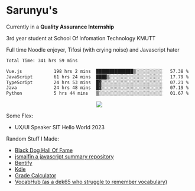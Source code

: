 # Sarunyu's
<p>Currently in a <strong>Quality Assurance Internship</strong></p>
<p>3rd year student at School Of Infomation Technology KMUTT</p>
<p>Full time Noodle enjoyer, Tifosi (with crying noise) and Javascript hater</p>

<!--START_SECTION:waka-->

```txt
Total Time: 341 hrs 59 mins

Vue.js            198 hrs 2 mins  ██████████████▒░░░░░░░░░░   57.38 %
JavaScript        61 hrs 24 mins  ████▒░░░░░░░░░░░░░░░░░░░░   17.79 %
TypeScript        24 hrs 53 mins  █▓░░░░░░░░░░░░░░░░░░░░░░░   07.21 %
Java              24 hrs 48 mins  █▓░░░░░░░░░░░░░░░░░░░░░░░   07.19 %
Python            5 hrs 44 mins   ▒░░░░░░░░░░░░░░░░░░░░░░░░   01.67 %
```

<!--END_SECTION:waka-->
<div align=center>
  <img src="https://skillicons.dev/icons?i=typescript,javascript,nodejs,java,spring,react,vue,mysql,mongodb,docker,linux" />
</div>

Some Flex:
- UX/UI Speaker SIT Hello World 2023

Random Stuff I Made:
- [Black Dog Hall Of Fame](https://bdoghalloffame.vercel.app/)
- [jsmaifin a javascript summary repository](https://github.com/ssarunyu/js-maifin)
- [Bentify](https://bentify.vercel.app/)
- [Kdle](https://kdle.vercel.app/)
- [Grade Calculator](https://grade-calculator-virid.vercel.app/)
- [VocabHub (as a dek65 who struggle to remember vocabulary)](https://vocabhub.vercel.app/)
